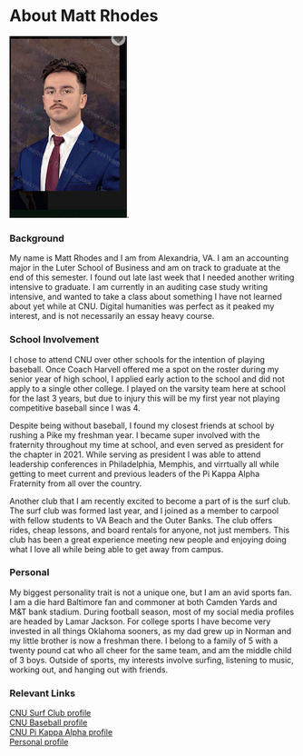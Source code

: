 # About Matt Rhodes
![profile pic](https://github.com/ma77rh0des/ma77rh0des/blob/main/images/profile.jpeg).
### Background
My name is Matt Rhodes and I am from Alexandria, VA. I am an accounting major in the Luter School of Business and am on track to graduate at the end of this semester. I found out late last week that I needed another writing intensive to graduate. I am currently in an auditing case study writing intensive, and wanted to take a class about something I have not learned about yet while at CNU. Digital humanities was perfect as it peaked my interest, and is not necessarily an essay heavy course.
### School Involvement
I chose to attend CNU over other schools for the intention of playing baseball. Once Coach Harvell offered me a spot on the roster during my senior year of high school, I applied early action to the school and did not apply to a single other college. I played on the varsity team here at school for the last 3 years, but due to injury this will be my first year not playing competitive baseball since I was 4.  

Despite being without baseball, I found my closest friends at school by rushing a Pike my freshman year. I became super involved with the fraternity throughout my time at school, and even served as president for the chapter in 2021. While serving as president I was able to attend leadership conferences in Philadelphia, Memphis, and virrtually all while getting to meet current and previous leaders of the Pi Kappa Alpha Fraternity from all over the country.  

Another club that I am recently excited to become a part of is the surf club. The surf club was formed last year, and I joined as a member to carpool with fellow students to VA Beach and the Outer Banks. The club offers rides, cheap lessons, and board rentals for anyone, not just members. This club has been a great experience meeting new people and enjoying doing what I love all while being able to get away from campus.
### Personal
My biggest personality trait is not a unique one, but I am an avid sports fan. I am a die hard Baltimore fan and commoner at both Camden Yards and M&T bank stadium. During football season, most of my social media profiles are headed by Lamar Jackson. For college sports I have become very invested in all things Oklahoma sooners, as my dad grew up in Norman and my little brother is now a freshman there. I belong to a family of 5 with a twenty pound cat who all cheer for the same team, and am the middle child of 3 boys. Outside of sports, my interests involve surfing, listening to music, working out, and hanging out with friends.
### Relevant Links
[CNU Surf Club profile](https://www.instagram.com/cnusurfclub/?hl=en)  
[CNU Baseball profile](https://www.instagram.com/cnubaseball/?hl=en)  
[CNU Pi Kappa Alpha profile](https://www.instagram.com/cnupike/)  
[Personal profile](https://www.instagram.com/ma77rh0des/)
